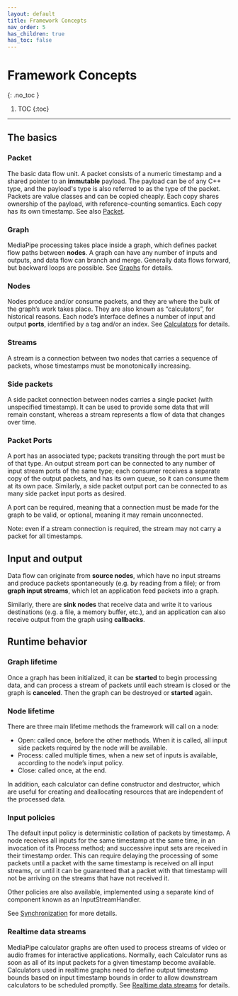 ```yaml
---
layout: default
title: Framework Concepts
nav_order: 5
has_children: true
has_toc: false
---
```


# Framework Concepts
{: .no_toc }

1. TOC
{:toc}
---

## The basics

### Packet

The basic data flow unit. A packet consists of a numeric timestamp and a shared
pointer to an **immutable** payload. The payload can be of any C++ type, and the
payload's type is also referred to as the type of the packet. Packets are value
classes and can be copied cheaply. Each copy shares ownership of the payload,
with reference-counting semantics. Each copy has its own timestamp. See also
[Packet](packets.md).

### Graph

MediaPipe processing takes place inside a graph, which defines packet flow paths
between **nodes**. A graph can have any number of inputs and outputs, and data
flow can branch and merge. Generally data flows forward, but backward loops are
possible. See [Graphs](graphs.md) for details.

### Nodes

Nodes produce and/or consume packets, and they are where the bulk of the graph’s
work takes place. They are also known as “calculators”, for historical reasons.
Each node’s interface defines a number of input and output **ports**, identified
by a tag and/or an index. See [Calculators](calculators.md) for details.

### Streams

A stream is a connection between two nodes that carries a sequence of packets,
whose timestamps must be monotonically increasing.

### Side packets

A side packet connection between nodes carries a single packet (with unspecified
timestamp). It can be used to provide some data that will remain constant,
whereas a stream represents a flow of data that changes over time.

### Packet Ports

A port has an associated type; packets transiting through the port must be of
that type. An output stream port can be connected to any number of input stream
ports of the same type; each consumer receives a separate copy of the output
packets, and has its own queue, so it can consume them at its own pace.
Similarly, a side packet output port can be connected to as many side packet
input ports as desired.

A port can be required, meaning that a connection must be made for the graph to
be valid, or optional, meaning it may remain unconnected.

Note: even if a stream connection is required, the stream may not carry a packet
for all timestamps.

## Input and output

Data flow can originate from **source nodes**, which have no input streams and
produce packets spontaneously (e.g. by reading from a file); or from **graph
input streams**, which let an application feed packets into a graph.

Similarly, there are **sink nodes** that receive data and write it to various
destinations (e.g. a file, a memory buffer, etc.), and an application can also
receive output from the graph using **callbacks**.

## Runtime behavior

### Graph lifetime

Once a graph has been initialized, it can be **started** to begin processing
data, and can process a stream of packets until each stream is closed or the
graph is **canceled**. Then the graph can be destroyed or **started** again.

### Node lifetime

There are three main lifetime methods the framework will call on a node:

-   Open: called once, before the other methods. When it is called, all input
    side packets required by the node will be available.
-   Process: called multiple times, when a new set of inputs is available,
    according to the node’s input policy.
-   Close: called once, at the end.

In addition, each calculator can define constructor and destructor, which are
useful for creating and deallocating resources that are independent of the
processed data.

### Input policies

The default input policy is deterministic collation of packets by timestamp. A
node receives all inputs for the same timestamp at the same time, in an
invocation of its Process method; and successive input sets are received in
their timestamp order. This can require delaying the processing of some packets
until a packet with the same timestamp is received on all input streams, or
until it can be guaranteed that a packet with that timestamp will not be
arriving on the streams that have not received it.

Other policies are also available, implemented using a separate kind of
component known as an InputStreamHandler.

See [Synchronization](synchronization.md) for more details.

### Realtime data streams

MediaPipe calculator graphs are often used to process streams of video or audio
frames for interactive applications. Normally, each Calculator runs as soon as
all of its input packets for a given timestamp become available. Calculators
used in realtime graphs need to define output timestamp bounds based on input
timestamp bounds in order to allow downstream calculators to be scheduled
promptly. See [Realtime data streams](realtime.md) for details.
